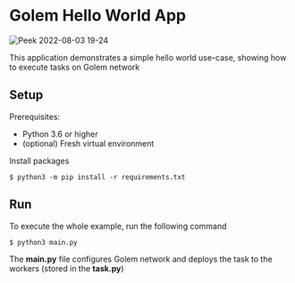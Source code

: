# Golem Hello World App

![Peek 2022-08-03 19-24](https://user-images.githubusercontent.com/5244214/182671252-b82499a5-3524-4c5a-bda1-f1df8a00ed66.gif)


This application demonstrates a simple hello world use-case, showing how to execute tasks on Golem network

## Setup

Prerequisites:

- Python 3.6 or higher
- (optional) Fresh virtual environment

Install packages

```
$ python3 -m pip install -r requirements.txt
```

## Run

To execute the whole example, run the following command

```
$ python3 main.py
```

The **main.py** file configures Golem network and deploys the task to the workers (stored in the **task.py**)


